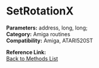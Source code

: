 # SetRotationX

**Parameters:** address, long, long;  
**Category:** Amiga routines  
**Compatibility:** Amiga, ATARI520ST  

**Reference Link:**  
[Back to Methods List](../../SUMMARY.md)
